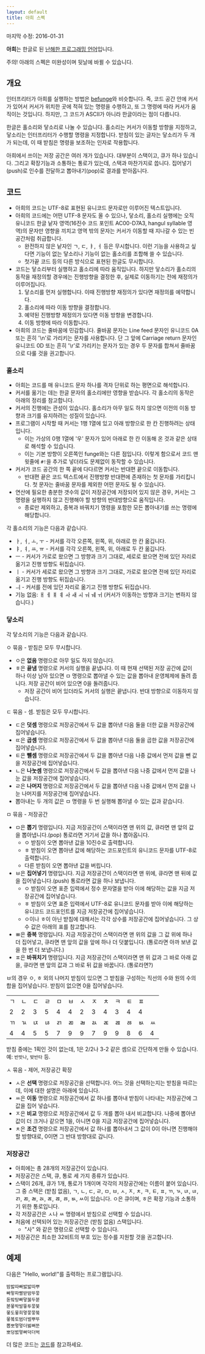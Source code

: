 ```yaml
---
layout: default
title: 아희 스펙
---
```


마지막 수정: 2016-01-31

**아희**는 한글로 된 [난해한 프로그래밍 언어](http://ko.wikipedia.org/wiki/%EB%82%9C%ED%95%B4%ED%95%9C_%ED%94%84%EB%A1%9C%EA%B7%B8%EB%9E%98%EB%B0%8D_%EC%96%B8%EC%96%B4)입니다.

주의! 아래의 스펙은 미완성이며 뒷날에 바뀔 수 있습니다.

## 개요

인터프리터가 아희를 실행하는 방법은 [befunge](http://esolangs.org/wiki/Befunge)와 비슷합니다. 즉, 코드 공간 안에 커서가 있어서 커서가 위치한 곳에 적혀 있는 명령을 수행하고, 또 그 명령에 따라 커서가 움직이는 것입니다. 하지만, 그 코드가 ASCII가 아니라 한글이라는 점이 다릅니다.

한글은 홀소리와 닿소리로 나눌 수 있습니다. 홀소리는 커서가 이동할 방향을 지정하고, 닿소리는 인터프리터가 수행할 명령을 지정합니다. 받침이 있는 글자는 닿소리가 두 개가 되는데, 이 때 받침은 명령을 보조하는 인자로 작용합니다.

아희에서 쓰이는 저장 공간은 여러 개가 있습니다. 대부분이 스택이고, 큐가 하나 있습니다. 그리고 확장기능과 소통하는 통로가 있는데, 스택과 마찬가지로 씁니다. 집어넣기(push)로 인수를 전달하고 뽑아내기(pop)로 결과를 받아옵니다.

## 코드

* 아희의 코드는 UTF-8로 표현된 유니코드 문자로만 이루어진 텍스트입니다.
* 아희의 코드에는 어떤 UTF-8 문자도 올 수 있으나, 닿소리, 홀소리 실행에는 오직 유니코드 한글 낱자 영역(16진수 코드 포인트 AC00-D7A3, hangul syllable 영역)의 문자만 영향을 끼치고 영역 밖의 문자는 커서가 이동할 때 지나갈 수 있는 빈 공간처럼 취급합니다.
  * 완전하지 않은 낱자인 ㄱ, ㄷ, ㅑ, ㅓ 등은 무시합니다. 이런 기능을 사용하고 싶다면 기능이 없는 닿소리나 기능이 없는 홀소리를 조합해 쓸 수 있습니다.
  * 첫가끝 코드 등의 다른 방식으로 표현된 한글도 무시합니다.
* 코드는 닿소리부터 실행하고 홀소리에 따라 움직입니다. 하지만 닿소리가 홀소리의 동작을 재정의할 경우에는 진행방향을 결정한 후, 실제로 이동하기는 전에 재정의가 이루어집니다.
  1. 닿소리를 먼저 실행합니다. 이때 진행방향 재정의가 있다면 재정의를 예약합니다.
  1. 홀소리에 따라 이동 방향을 결정합니다.
  1. 예약된 진행방향 재정의가 있다면 이동 방향을 변경합니다.
  1. 이동 방향에 따라 이동합니다.
* 아희의 코드는 줄바꿈에 민감합니다. 줄바꿈 문자는 Line feed 문자인 유니코드 0A 또는 흔히 '\n'로 가리키는 문자를 사용합니다. 단 그 앞에 Carriage return 문자인 유니코드 0D 또는 흔히 '\r'로 가리키는 문자가 있는 경우 두 문자를 합쳐서 줄바꿈으로 다룰 것을 권고합니다.

### 홀소리

* 아희는 코드를 매 유니코드 문자 하나를 격자 단위로 하는 평면으로 해석합니다.
* 커서를 옮기는 데는 한글 문자의 홀소리에만 영향을 받습니다. 각 홀소리의 동작은 아래의 정리를 참고합니다.
* 커서의 진행에는 관성이 있습니다. 홀소리가 아무 일도 하지 않으면 이전의 이동 방향과 크기를 유지하려는 성질이 있습니다.
* 프로그램이 시작할 때 커서는 1행 1열에 있고 아래 방향으로 한 칸 진행하려는 상태입니다.
  * 이는 가상의 0행 1열에 '우' 문자가 있어 아래로 한 칸 이동해 온 것과 같은 상태로 해석할 수 있습니다.
  * 이는 기본 방향이 오른쪽인 funge와는 다른 점입니다. 이렇게 함으로서 코드 맨 윗줄에 `#!`을 추가로 넣더라도 문제없이 동작할 수 있습니다.
* 커서가 코드 공간의 한 쪽 끝에 다다르면 커서는 반대편 끝으로 이동합니다.
  * 반대편 끝은 코드 텍스트에서 진행방향 반대편에 존재하는 첫 문자를 가리킵니다. 첫 문자는 줄바꿈 문자를 제외한 어떤 문자도 될 수 있습니다.
* 연산에 필요한 충분한 갯수의 값이 저장공간에 저장되어 있지 않은 경우, 커서는 그 명령을 실행하지 않고 진행해야 할 방향의 반대방향으로 움직입니다.
  * 종료만 제외하고, 중복과 바꿔치기 명령을 포함한 모든 뽑아내기를 쓰는 명령에 해당합니다.

각 홀소리의 기능은 다음과 같습니다.

* ㅏ, ㅓ, ㅗ, ㅜ - 커서를 각각 오른쪽, 왼쪽, 위, 아래로 한 칸 옮깁니다.
* ㅑ, ㅕ, ㅛ, ㅠ - 커서를 각각 오른쪽, 왼쪽, 위, 아래로 두 칸 옮깁니다.
* ㅡ - 커서가 가로로 왔으면 그 방향과 크기 그대로, 세로로 왔으면 전에 있던 자리로 옮기고 진행 방향도 뒤집습니다.
* ㅣ - 커서가 세로로 왔으면 그 방향과 크기 그대로, 가로로 왔으면 전에 있던 자리로 옮기고 진행 방향도 뒤집습니다.
* ㅢ - 커서를 전에 있던 자리로 옮기고 진행 방향도 뒤집습니다.
* 기능 없음: ㅐ ㅔ ㅒ ㅖ ㅘ ㅙ ㅚ ㅝ ㅞ ㅟ (커서가 이동하는 방향과 크기는 변하지 않습니다.)

### 닿소리

각 닿소리의 기능은 다음과 같습니다.

ㅇ 묶음 - 받침은 모두 무시합니다.

* ㅇ은 **없음** 명령으로 아무 일도 하지 않습니다.
* ㅎ은 **끝냄** 명령으로 커서의 실행을 끝냅니다. 이 때 현재 선택된 저장 공간에 값이 하나 이상 남아 있으면 ㅁ 명령으로 뽑아낼 수 있는 값을 뽑아내 운영체제에 돌려 줍니다. 저장 공간이 비어 있으면 0을 돌려줍니다.
  * 저장 공간이 비어 있더라도 커서의 실행은 끝냅니다. 반대 방향으로 이동하지 않습니다.

ㄷ 묶음 - 셈. 받침은 모두 무시합니다.

* ㄷ은 **덧셈** 명령으로 저장공간에서 두 값을 뽑아낸 다음 둘을 더한 값을 저장공간에 집어넣습니다.
* ㄸ은 **곱셈** 명령으로 저장공간에서 두 값을 뽑아낸 다음 둘을 곱한 값을 저장공간에 집어넣습니다.
* ㅌ은 **뺄셈** 명령으로 저장공간에서 두 값을 뽑아낸 다음 나중 값에서 먼저 값을 뺀 값을 저장공간에 집어넣습니다.
* ㄴ은 **나눗셈** 명령으로 저장공간에서 두 값을 뽑아낸 다음 나중 값에서 먼저 값을 나눈 값을 저장공간에 집어넣습니다.
* ㄹ은 **나머지** 명령으로 저장공간에서 두 값을 뽑아낸 다음 나중 값에서 먼저 값을 나눈 나머지를 저장공간에 집어넣습니다.
* 뽑아내는 두 개의 값은 ㅁ 명령을 두 번 실행해 뽑아낼 수 있는 값과 같습니다.

ㅁ 묶음 - 저장공간

* ㅁ은 **뽑기** 명령입니다. 지금 저장공간이 스택이라면 맨 위의 값, 큐라면 맨 앞의 값을 뽑아냅니다.(pop) 통로라면 거기서 값을 하나 뽑아옵니다.
  * ㅇ 받침이 오면 뽑아낸 값을 10진수로 출력합니다.
  * ㅎ 받침이 오면 뽑아낸 값에 해당하는 코드포인트의 유니코드 문자를 UTF-8로 출력합니다.
  * 다른 받침이 오면 뽑아낸 값을 버립니다.
* ㅂ은 **집어넣기** 명령입니다. 지금 저장공간이 스택이라면 맨 위에, 큐라면 맨 뒤에 값을 집어넣습니다.(push) 통로라면 값을 하나 보냅니다.
  * ㅇ 받침이 오면 표준 입력에서 정수 문자열을 받아 이에 해당하는 값을 지금 저장공간에 집어넣습니다.
  * ㅎ 받침이 오면 표준 입력에서 UTF-8로 유니코드 문자를 받아 이에 해당하는 유니코드 코드포인트를 지금 저장공간에 집어넣습니다.
  * ㅇ이나 ㅎ이 아닌 받침에 대해서는 각각 상수를 저장공간에 집어넣습니다. 그 상수 값은 아래의 표를 참고합니다.
* ㅃ은 **중복** 명령입니다. 지금 저장공간이 스택이라면 맨 위의 값을 그 값 위에 하나 더 집어넣고, 큐라면 맨 앞의 값을 앞에 하나 더 덧붙입니다. (통로라면 아까 보낸 값을 한 번 더 보냅니다.)
* ㅍ은 **바꿔치기** 명령입니다. 지금 저장공간이 스택이라면 맨 위 값과 그 바로 아래 값을, 큐라면 맨 앞의 값과 그 바로 뒤 값을 바꿉니다. (통로라면?)

ㅂ의 경우 ㅇ, ㅎ 외의 나머지 받침이 있으면 그 받침을 구성하는 직선의 수와 원의 수의 합을 집어넣습니다. 받침이 없으면 0을 집어넣습니다.

<table>
  <tr>
  <td>ㄱ</td> <td>ㄴ</td> <td>ㄷ</td> <td>ㄹ</td> <td>ㅁ</td> <td>ㅂ</td> <td>ㅅ</td> <td>ㅈ</td> <td>ㅊ</td> <td>ㅋ</td> <td>ㅌ</td> <td>ㅍ</td> <td>&nbsp;</td>
  </tr>
  <tr>
  <td>2</td><td>2</td> <td>3</td> <td>5</td> <td>4</td> <td>4</td> <td>2</td> <td>3</td> <td>4</td> <td>3</td> <td>4</td> <td>4</td> <td>&nbsp;</td>
  </tr>
  <tr>
  <td>ㄲ</td> <td>ㄳ</td> <td>ㄵ</td> <td>ㄶ</td> <td>ㄺ</td> <td>ㄻ</td> <td>ㄼ</td> <td>ㄽ</td> <td>ㄾ</td> <td>ㄿ</td> <td>ㅀ</td> <td>ㅄ</td> <td>ㅆ</td>
  </tr>
  <tr>
  <td>4</td> <td>4</td> <td>5</td> <td>5</td> <td>7</td> <td>9</td> <td>9</td> <td>7</td> <td>9</td> <td>9</td> <td>8</td> <td>6</td> <td>4</td>
  </tr>
</table>

받침 중에는 1획인 것이 없는데, 1은 2/2나 3-2 같은 셈으로 간단하게 만들 수 있습니다. 예: `반밧나`, `밪반타` 등.

ㅅ 묶음 - 제어, 저장공간 확장

* ㅅ은 **선택** 명령으로 저장공간을 선택합니다. 어느 것을 선택하는지는 받침을 따르는데, 이에 대한 설명은 아래에 있습니다.
* ㅆ은 **이동** 명령으로 저장공간에서 값 하나를 뽑아내 받침이 나타내는 저장공간에 그 값을 집어 넣습니다.
* ㅈ은 **비교** 명령으로 저장공간에서 값 두 개를 뽑아 내서 비교합니다. 나중에 뽑아낸 값이 더 크거나 같으면 1을, 아니면 0을 지금 저장공간에 집어넣습니다.
* ㅊ은 **조건** 명령으로 저장공간에서 값 하나를 뽑아내서 그 값이 0이 아니면 진행해야 할 방향대로, 0이면 그 반대 방향대로 갑니다.

### 저장공간

* 아희에는 총 28개의 저장공간이 있습니다.
* 저장공간은 스택, 큐, 통로 세 가지 종류가 있습니다.
* 스택이 26개, 큐가 1개, 통로가 1개이며 각각의 저장공간에는 이름이 붙어 있습니다. 그 중 스택은 (받침 없음), ㄱ, ㄴ, ㄷ, ㄹ, ㅁ, ㅂ, ㅅ, ㅈ, ㅊ, ㅋ, ㅌ, ㅍ, ㄲ, ㄳ, ㄵ, ㄶ, ㄺ, ㄻ, ㄼ, ㄽ, ㄾ, ㄿ, ㅀ, ㅄ, ㅆ이 있습니다. ㅇ은 큐이며, ㅎ은 확장 기능과 소통하기 위한 통로입니다.
* 각 저장공간은 ㅅ나 ㅆ 명령에서 받침으로 선택할 수 있습니다.
* 처음에 선택되어 있는 저장공간은 (받침 없음) 스택입니다.
  * "사" 와 같은 명령으로 선택할 수 있습니다.
* 저장공간은 최소한 32비트의 부호 있는 정수를 지원할 것을 권고합니다.

## 예제

다음은 "Hello, world!"를 출력하는 프로그램입니다.

    밤밣따빠밣밟따뿌
    빠맣파빨받밤뚜뭏
    돋밬탕빠맣붏두붇
    볻뫃박발뚷투뭏붖
    뫃도뫃희멓뭏뭏붘
    뫃봌토범더벌뿌뚜
    뽑뽀멓멓더벓뻐뚠
    뽀덩벐멓뻐덕더벅

더 많은 코드는 [코드](/code.ko)를 참고하세요.
